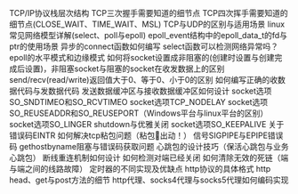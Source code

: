 TCP/IP协议栈层次结构
TCP三次握手需要知道的细节点
TCP四次挥手需要知道的细节点(CLOSE_WAIT、TIME_WAIT、MSL)
TCP与UDP的区别与适用场景
linux常见网络模型详解(select、poll与epoll)
epoll_event结构中的epoll_data_t的fd与ptr的使用场景
异步的connect函数如何编写
select函数可以检测网络异常吗？
epoll的水平模式和边缘模式
如何将socket设置成非阻塞的(创建时设置与创建完成后设置)，非阻塞socket与阻塞的socket在收发数据上的区别
send/recv(read/write)返回值大于0、等于0、小于0的区别
如何编写正确的收数据代码与发数据代码
发送数据缓冲区与接收数据缓冲区如何设计
socket选项SO_SNDTIMEO和SO_RCVTIMEO
socket选项TCP_NODELAY
socket选项SO_REUSEADDR和SO_REUSEPORT（Windows平台与linux平台的区别）
socket选项SO_LINGER
shutdown与优雅关闭
socket选项SO_KEEPALIVE
关于错误码EINTR
如何解决tcp粘包问题（粘包👮‍出动！）
信号SIGPIPE与EPIPE错误码
gethostbyname阻塞与错误码获取问题
心跳包的设计技巧（保活心跳包与业务心跳包）
断线重连机制如何设计
如何检测对端已经关闭
如何清除无效的死链（端与端之间的线路故障）
定时器的不同实现及优缺点
http协议的具体格式
http head、get与post方法的细节
http代理、socks4代理与socks5代理如何编码实现

